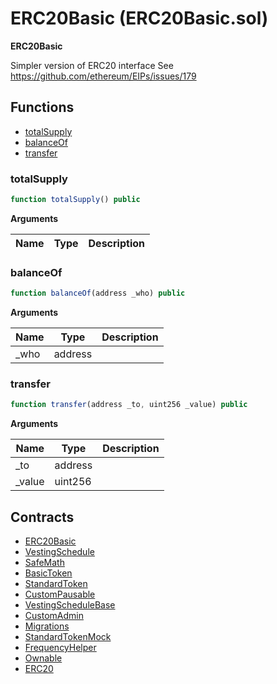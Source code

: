 ﻿# ERC20Basic (ERC20Basic.sol)

**ERC20Basic**

Simpler version of ERC20 interface
See https://github.com/ethereum/EIPs/issues/179

## Functions

- [totalSupply](#totalsupply)
- [balanceOf](#balanceof)
- [transfer](#transfer)

### totalSupply

```js
function totalSupply() public
```

**Arguments**

| Name        | Type           | Description  |
| ------------- |------------- | -----|

### balanceOf

```js
function balanceOf(address _who) public
```

**Arguments**

| Name        | Type           | Description  |
| ------------- |------------- | -----|
| _who | address |  | 

### transfer

```js
function transfer(address _to, uint256 _value) public
```

**Arguments**

| Name        | Type           | Description  |
| ------------- |------------- | -----|
| _to | address |  | 
| _value | uint256 |  | 

## Contracts

- [ERC20Basic](ERC20Basic.md)
- [VestingSchedule](VestingSchedule.md)
- [SafeMath](SafeMath.md)
- [BasicToken](BasicToken.md)
- [StandardToken](StandardToken.md)
- [CustomPausable](CustomPausable.md)
- [VestingScheduleBase](VestingScheduleBase.md)
- [CustomAdmin](CustomAdmin.md)
- [Migrations](Migrations.md)
- [StandardTokenMock](StandardTokenMock.md)
- [FrequencyHelper](FrequencyHelper.md)
- [Ownable](Ownable.md)
- [ERC20](ERC20.md)